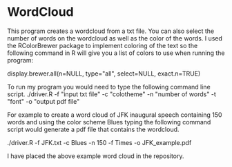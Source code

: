 # WordCloud

This program creates a wordcloud from a txt file. You can also select the number of words on the wordcloud as well as the color of the words. I used the RColorBrewer package to implement coloring of the text so the following command in R will give you a list of colors to use when running the program:

display.brewer.all(n=NULL, type="all", select=NULL, exact.n=TRUE)

To run my program you would need to type the following command line script. ./driver.R -f "input txt file" -c "colotheme" -n "number of words" -t "font" -o "output pdf file"

For example to create a word cloud of JFK inaugural speech containing 150 words and using the color scheme Blues typing the following command script would generate a pdf file that contains the wordcloud. 

./driver.R -f JFK.txt -c Blues -n 150 -f Times -o JFK_example.pdf

I have placed the above example word cloud in the repository.
